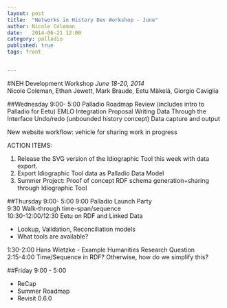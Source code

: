 ```yaml
---
layout: post
title:  "Networks in History Dev Workshop - June"
author: Nicole Coleman
date:   2014-06-21 12:00
category: palladio
published: true
tags: front


---
```

#NEH Development Workshop
_June 18-20, 2014_  
Nicole Coleman, Ethan Jewett, Mark Braude, Eetu Mäkelä, Giorgio Caviglia


##Wednesday 9:00- 5:00
Palladio Roadmap Review (includes intro to Palladio for Eetu)
EMLO Integration Proposal
Writing Data Through the Interface
Undo/redo (unbounded history concept)
Data capture and output

New website workflow: vehicle for sharing work in progress

ACTION ITEMS:  

1. Release the SVG version of the Idiographic Tool this week with data export.  
2. Export Idiographic Tool data as Palladio Data Model  
3. Summer Project: Proof of concept RDF schema generation+sharing through Idiographic Tool  

##Thursday 9:00- 5:00
9:00  Palladio Launch Party  
9:30  Walk-through time-span/sequence  
10:30-12:00/12:30  Eetu on RDF and Linked Data  

- Lookup, Validation, Reconciliation models  
- What tools are available?  

1:30-2:00  Hans Wietzke - Example Humanities Research Question  
2:15-4:00 Time/Sequence in RDF? Otherwise, how do we simplify this?

##Friday 9:00 - 5:00
- ReCap  
- Summer Roadmap  
- Revisit 0.6.0  